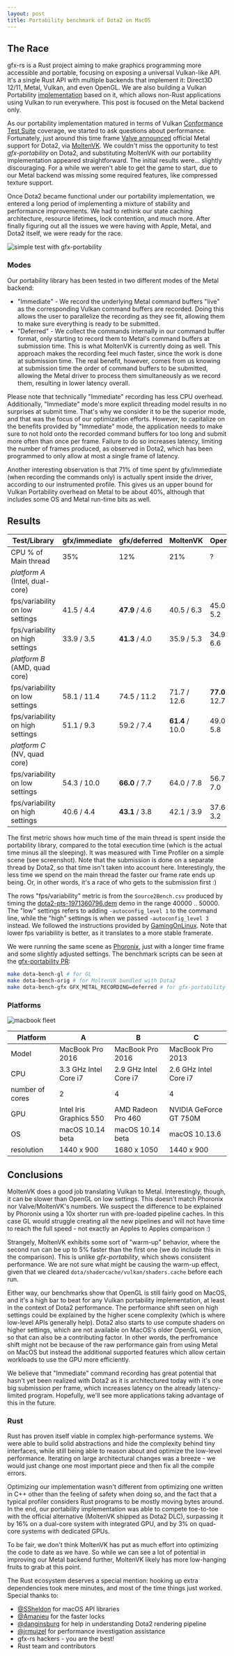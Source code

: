 ```yaml
---
layout: post
title: Portability benchmark of Dota2 on MacOS
---
```


## The Race

gfx-rs is a Rust project aiming to make graphics programming more accessible and portable, focusing on exposing a universal Vulkan-like API. It's a single Rust API with multiple backends that implement it: Direct3D 12/11, Metal, Vulkan, and even OpenGL. We are also building a Vulkan Portability [implementation](https://github.com/gfx-rs/portability) based on it, which allows non-Rust applications using Vulkan to run everywhere. This post is focused on the Metal backend only.

As our portability implementation matured in terms of Vulkan [Conformance Test Suite](https://github.com/KhronosGroup/VK-GL-CTS) coverage, we started to ask questions about performance. Fortunately, just around this time frame [Valve announced](https://twitter.com/plagman2/status/1002324195135520768?lang=en) official Metal support for Dota2, via [MoltenVK](https://github.com/KhronosGroup/MoltenVK). We couldn't miss the opportunity to test _gfx-portability_ on Dota2, and substituting MoltenVK with our portability implementation appeared straightforward. The initial results were... slightly discouraging. For a while we weren't able to get the game to start, due to our Metal backend was missing some required features, like compressed texture support.

Once Dota2 became functional under our portability implementation, we entered a long period of implementing a mixture of stability and performance improvements. We had to rethink our state caching architecture, resource lifetimes, lock contention, and much more. After finally figuring out all the issues we were having with Apple, Metal, and Dota2 itself, we were ready for the race.

![simple test with gfx-portability](/img/dota-simple.jpg)

### Modes

Our portability library has been tested in two different modes of the Metal backend:
  - "Immediate" - We record the underlying Metal command buffers "live" as the corresponding Vulkan command buffers are recorded. Doing this allows the user to parallelize the recording as they see fit, allowing them to make sure everything is ready to be submitted.
  - "Deferred" - We collect the commands internally in our command buffer format, only starting to record them to Metal's command buffers at submission time. This is what MoltenVK is currently doing as well. This approach makes the recording feel much faster, since the work is done at submission time. The real benefit, however, comes from us knowing at submission time the order of command buffers to be submitted, allowing the Metal driver to process them simultaneously as we record them, resulting in lower latency overall.

Please note that technically "Immediate" recording has less CPU overhead. Additionally, "Immediate" mode's more explicit threading model results in no surprises at submit time. That's why we consider it to be the superior mode, and that was the focus of our optimization efforts. However, to capitalize on the benefits provided by "Immediate" mode, the application needs to make sure to not hold onto the recorded command buffers for too long and submit more often than once per frame. Failure to do so increases latency, limiting the number of frames produced, as observed in Dota2, which has been programmed to only allow at most a single frame of latency.

Another interesting observation is that 71% of time spent by gfx/immediate (when recording the commands only) is actually spent inside the driver, according to our instrumented profile. This gives us an upper bound for Vulkan Portability overhead on Metal to be about 40%, although that includes some OS and Metal run-time bits as well.

## Results

| Test/Library                     | gfx/immediate | gfx/deferred | MoltenVK     | OpenGL      |
| -------------------------------- | ------------- | ------------ | ------------ | ----------- |
| CPU % of Main thread             | 35%           | 12%          | 21%          | ?           |
| _platform A_ (Intel, dual-core)  | | | |
| fps/variability on low settings  | 41.5 / 4.4    | **47.9** / 4.6   | 40.5 / 6.3   | 45.0 / 5.2  |
| fps/variability on high settings | 33.9 / 3.5    | **41.3** / 4.0   | 35.9 / 5.3   | 34.9 / 6.6  |
| _platform B_ (AMD, quad core)    | | | |
| fps/variability on low settings  | 58.1 / 11.4   | 74.5 / 11.2  | 71.7 / 12.6  | **77.0** / 12.7 |
| fps/variability on high settings | 51.1 / 9.3    | 59.2 / 7.4   | **61.4** / 10.0  | 49.0 / 5.8  |
| _platform C_ (NV, quad core)     | | | |
| fps/variability on low settings  | 54.3 / 10.0   | **66.0** / 7.7   | 64.0 / 7.8   | 56.7 / 7.0  |
| fps/variability on high settings | 40.6 / 4.4    | **43.1** / 3.8   | 42.1 / 3.9   | 37.6 / 3.2  |

The first metric shows how much time of the main thread is spent inside the portability library, compared to the total execution time (which is the actual time minus all the sleeping). It was measured with Time Profiler on a simple scene (see screenshot). Note that the submission is done on a separate thread by Dota2, so that time isn't taken into account here. Interestingly, the less time we spend on the main thread the faster our frame rate ends up being. Or, in other words, it's a race of who gets to the submission first :)

The rows "fps/variability" metric is from the `Source2Bench.csv` produced by timing the [dota2-pts-1971360796.dem](http://www.phoronix-test-suite.com/benchmark-files/dota2-pts-1971360796.dem.tar.bz2) demo in the range 40000 .. 50000. The "low" settings refers to adding `-autoconfig_level 1` to the command line, while the "high" settings is when we passed `-autoconfig_level 3` instead. We followed the instructions provided by [GamingOnLinux](https://www.gamingonlinux.com/articles/want-to-benchmark-dota-2-on-linux-heres-how-to-do-it.7435). Note that lower fps variability is better, as it translates to a more stable framerate.

We were running the same scene as [Phoronix](https://www.phoronix.com/scan.php?page=news_item&px=Dota-2-Initial-Mac-Vulkan), just with a longer time frame and some slightly adjusted settings. The benchmark scripts can be seen at the [gfx-portability PR](https://github.com/gfx-rs/portability/pull/118):
```bash
make dota-bench-gl # for GL
make dota-bench-orig # for MoltenVK bundled with Dota2
make dota-bench-gfx GFX_METAL_RECORDING=deferred # for gfx-portability with "Deferred" recording
```

### Platforms

![macbook fleet](/img/macbook-fleet.jpg)

| Platform         | A | B | C |
| ---------------- | - | - | - |
| Model            | MacBook Pro 2016 | MacBook Pro 2016 | MacBook Pro 2013 |
| CPU              | 3.3 GHz Intel Core i7 | 2.9 GHz Intel Core i7 | 2.6 GHz Intel Core i7 |
| number of cores  | 2 | 4 | 4
| GPU              | Intel Iris Graphics 550 | AMD Radeon Pro 460 | NVIDIA GeForce GT 750M |
| OS               | macOS 10.14 beta | macOS 10.14 beta | macOS 10.13.6 |
| resolution       | 1440 x 900 | 1680 x 1050 | 1440 x 900 |

## Conclusions

MoltenVK does a good job translating Vulkan to Metal. Interestingly, though, it can be slower than OpenGL on low settings. This doesn't match Phoronix nor Valve/MoltenVK's numbers. We suspect the difference to be explained by Phoronix using a 10x shorter run with pre-loaded pipeline caches. In this case GL would struggle creating all the new pipelines and will not have time to reach the full speed - not exactly an Apples to Apples comparison :)

Strangely, MoltenVK exhibits some sort of "warm-up" behavior, where the second run can be up to 5% faster than the first one (we do include this in the comparison). This is unlike _gfx-portability_, which shows consistent performance. We are not sure what might be causing the warm-up effect, given that we cleared `dota/shadercache/vulkan/shaders.cache` before each run.

Either way, our benchmarks show that OpenGL is still fairly good on MacOS, and it's a high bar to beat for any Vulkan portability implementation, at least in the context of Dota2 performance. The performance shift seen on high settings could be explained by the higher scene complexity (which is where low-level APIs generally help). Dota2 also starts to use compute shaders on higher settings, which are not available on MacOS's older OpenGL version, so that can also be a contributing factor. In other words, the perfromance shift might not be because of the raw performance gain from using Metal on MacOS but instead the additional supported features which allow certain workloads to use the GPU more efficiently.

We believe that "Immediate" command recording has great potential that hasn't yet been realized with Dota2 as it is architectured today with it's one big submission per frame, which increases latency on the already latency-limited program. Hopefully, we'll see more applications taking advantage of this in the future.

### Rust

Rust has proven itself viable in complex high-performance systems. We were able to build solid abstractions and hide the complexity behind tiny interfaces, while still being able to reason about and optimize the low-level performance. Iterating on large architectural changes was a breeze - we would just change one most important piece and then fix all the compile errors.

Optimizing our implementation wasn't different from optimizing one written in C++ other than the feeling of safety when doing so, and the fact that a typical profiler considers Rust programs to be mostly moving bytes around. In the end, our portability implementation was able to compete toe-to-toe with the official alternative (MoltenVK shipped as Dota2 DLC), surpassing it by 16% on a dual-core system with integrated GPU, and by 3% on quad-core systems with dedicated GPUs.

To be fair, we don't think MoltenVK has put as much effort into optimizing the code to date as we have. So while we can see a lot of potential in improving our Metal backend further, MoltenVK likely has more low-hanging fruits to grab at this point.

The Rust ecosystem deserves a special mention: hooking up extra dependencies took mere minutes, and most of the time things just worked. Special thanks to:
  - [@SSheldon](https://github.com/SSheldon) for macOS API libraries
  - [@Amanieu](https://github.com/Amanieu) for the faster locks
  - [@danginsburg](https://github.com/danginsburg) for help in understanding Dota2 rendering pipeline
  - [@jrmuizel](https://github.com/jrmuizel) for performance investigation assistance
  - gfx-rs hackers - you are the best!
  - Rust team and contributors
